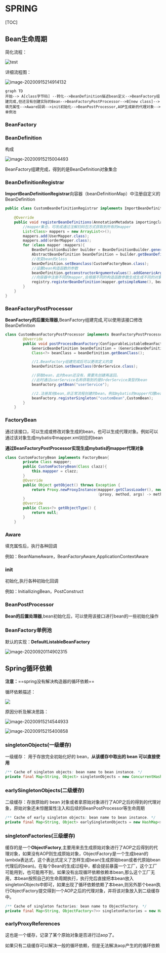 #  SPRING

[TOC]

## Bean生命周期

简化流程：

![test](https://raw.githubusercontent.com/iSteinsGate/picture/master/images/20200916161603.png)

详细流程图：

![image-20200915214914132](https://raw.githubusercontent.com/iSteinsGate/picture/master/images/image-20200915214914132.png)



```mermaid
graph TD
开始--> A[class字节码] --转化-->BeanDefinition描述bean定义-->BeanFactory组建完成,但还没有创建实际的Bean-->BeanFactoryPostProcessor-->B[new class]-->填充属性-->Aware回调-->init初始化-->BeanPostProcessor,AOP生成新的代理对象-->单例池
```



### BeanFactory



### BeanDefinition

构成

![image-20200915215004493](https://raw.githubusercontent.com/iSteinsGate/picture/master/images/image-20200915215004493.png)

BeanFactory组建完成，得到的是BeanDefinition对象集合

### BeanDefinitionRegistrar

**ImportBeanDefinitionRegistrar**向容器（beanDefinitionMap）中注册自定义的BeanDefinition

```java
public class CustomBeanDefinitionRegistrar implements ImportBeanDefinitionRegistrar {
    
    @Override
    public void registerBeanDefinitions(AnnotationMetadata importingclassMetadata, BeanDefinitionRegistry registry) {
        //mapper集合，可改成通过注解扫码包方式获取到所有的mapper
        List<Class> mappers = new ArrayList<>();
        mappers.add(UserMapper.class);
        mappers.add(orderMapper.class);
        for (class mapper :mappers){
            BeanDefinitionBuilder builder = BeanDefinitionBuilder.genericBeanDefinition();
            AbstractBeanDefinition beanDefinition = builder.getBeanDefinition();
            //改变bean的class
            beanDefinition.setBeanclass(CustomFactoryBean.class);
            //设置bean构造函数的参数
            beanDefinition.getconstructorArgumentvalues().addGenericArgumentValue(mapper);
            //向容器中注册不同的mapper,会根据不同的构造函数参数生成生成不同的对象bean
            registry.registerBeanDefinition(mapper.getsimpleName(), beanDefinition);
        }
    }
}
```





### BeanFactoryPostProcessor

**BeanFactory的后置处理器**,BeanFactory组建完成,可以使用该接口修改BeanDefinition

```java
class CustomBeanFactoryPostProcessor implements BeanFactoryPostProcessor {
        @Override
        public void postProcessBeanFactory(ConfigurableListableBeanFactory beanFactory) throws BeansException {
            GenericBeanDefinition beanDefinition = (GenericBeanDefinition) beanFactory.getBeanDefinition("userService");
            Class<?> beanClass = beanDefinition.getBeanClass();

            //1.BeanFactory组建完成后可以更改定义的类
            beanDefinition.setBeanClass(OrderService.class);

            //获取bean，此时bean还没有，需要先创建再返回。
            //此时通过userService名称获取到的是OrderService类型的bean
            beanFactory.getBean("userService");

            //2.注册其他bean,非正常流程创建的bean。例如mybatis的mapper代理bean
            beanFactory.registerSingleton("customBean",CustomBean);
        }
    }
```



### FactoryBean

通过该接口，可以生成或修改对象生成的bean，也可以生成代理对象。例如可以通过该对象生成mybatis中mapper.xml对应的bean

**通过BeanFactoryPostProcessor实现生成mybatis的mapper代理对象**

```java
class CustomFactoryBean implements FactoryBean{
        private Class mappper;
        public CustomFactoryBean(Class clazz){
            this.mappper = clazz;
        }
        @Override
        public Object getObject() throws Exception {
            return Proxy.newProxyInstance(mappper.getClassLoader(), new Class[]{mappper}, 
                                          (proxy, method, args) -> method.invoke(proxy,args));
        }
        @Override
        public Class<?> getObjectType() {
            return null;
        }
    }
```

### Aware

填充属性后，执行各种回调

例如：BeanNameAware，BeanFactoryAware,ApplicationContextAware

### init

初始化,执行各种初始化回调

例如：InitiallizingBean，PostConstruct

### BeanPostProcessor

**Bean的后置处理器**,bean初始化后，可以使用该接口进行bean的一些初始化操作



### BeanFactory单例池

默认的实现：**DefaultListableBeanFactory**

![image-20200920114902315](https://raw.githubusercontent.com/iSteinsGate/picture/master/images/20200920114909.png)





## Spring循环依赖

**注意：**==spring没有解决构造器的循环依赖==

循环依赖描述： 

![](https://raw.githubusercontent.com/iSteinsGate/picture/master/images/20200916194556.png)

原因分析及解决思路：

![image-20200915214544933](https://raw.githubusercontent.com/iSteinsGate/picture/master/images/image-20200915214544933.png)

![image-20200915215400858](https://raw.githubusercontent.com/iSteinsGate/picture/master/images/image-20200915215400858.png)

### singletonObjects(一级缓存)

一级缓存： 用于存放完全初始化好的 bean，**从该缓存中取出的 bean 可以直接使用**

```java
/** Cache of singleton objects: bean name to bean instance. */
private final Map<String, Object> singletonObjects = new ConcurrentHashMap<>(256);
```

### earlySingletonObjects(二级缓存)

二级缓存：存放原始的 bean 对象或者拿原始对象进行了AOP之后的得到的代理对象，原始对象还未惊醒属性注入和后续的BeanPostProcessor等生命周期

```java
/** Cache of early singleton objects: bean name to bean instance. */
private final Map<String, Object> earlySingletonObjects = new HashMap<>(16);
```

### singletonFactories(三级缓存)

缓存的是一个**ObjectFactory**,主要用来去生成原始对象进行了AOP之后得到的代理对象，如果没有AOP则生成原始对象，ObjectFactory是一个生成bean的lambda表达式，这个表达式定义了怎样生成bean(生成原始bean或者代原始bean代理后的bean)。在每个Bean的生成过程中，都会提前暴露一个工厂，这个工厂可能用到，也可能用不到，如果没有出现循环依赖依赖本bean,那么这个工厂无用，本bean按照自己的生命周期执行，执行完后直接把本bean放入singletonObjects中即可，如果出现了循环依赖依赖了本bean,则另外那个bean执行ObjectFactory提交得到一个AOP之后的代理对象，并将该对象放入到二级缓存中。

```java
/** Cache of singleton factories: bean name to ObjectFactory. */
private final Map<String, ObjectFactory<?>> singletonFactories = new HashMap<>(16);
```



### earlyProxyReferences 

这也是一个缓存，记录了某个原始对象是否进行过aop了。





如果只有二级缓存可以解决一般的循环依赖，但是无法解决aop产生的的循环依赖